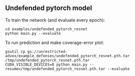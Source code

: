 ## Undefended pytorch model

To train the network (and evaluate every epoch):

```
cd examples/undefended_pytorch_resnet
python main.py --evaluate
```

To run prediction and make coverage-error plot:

```
gsutil cp gs://unrestricted-advex/example_defenses/undefended_pytorch_resnet.pth.tar /tmp/undefended_pytorch_resnet.pth.tar
CUDA_VISIBLE_DEVICES=0 python main.py --resume=/tmp/undefended_pytorch_resnet.pth.tar --evaluate
```
